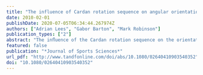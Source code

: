 ```yaml
---
title: "The influence of Cardan rotation sequence on angular orientation data for the lower limb in the soccer kick"
date: 2010-02-01
publishDate: 2020-07-05T06:34:44.267974Z
authors: ["Adrian Lees", "Gabor Barton", "Mark Robinson"]
publication_types: ["2"]
abstract: "The inﬂuence of the Cardan rotation sequence on the orientation angles for joints is well known but has not been explored for dynamic sports movements. The purpose of this study is to establish the inﬂuence of Cardan rotation sequence on the orientation angles of the ankle, knee, and hip of the support leg and pelvis during dynamic sports movements, typiﬁed by a maximal instep kick in soccer. We found that: (a) the X (ﬂexion/extension) axis rotations provide data that are robust for any sequence used other than the YXZ sequence, although the Y (abduction/adduction) and Z (internal/external) axes rotations are variable in both shape and offset magnitude; (b) the preferred rotation sequence is either XYZ or XZY for dynamic sports movements, although for the soccer kick the XYZ rotation sequence has been widely used and so this is recommended as a standard; and (c) most uncertainties exist in the Y and Z axes and are most apparent at the beginning of the movement. Where uncertainty exists in identifying Y and Z axes orientations, the integrated angular velocity may be considered as an alternative to determine the relative changes in segment orientation."
featured: false
publication: "*Journal of Sports Sciences*"
url_pdf: "http://www.tandfonline.com/doi/abs/10.1080/02640410903540352"
doi: "10.1080/02640410903540352"
---
```


